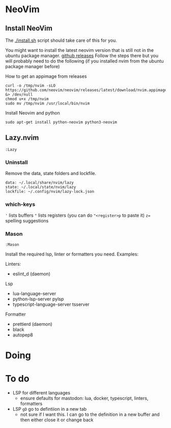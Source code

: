 # NeoVim

## Install NeoVim

The [./install.sh](./install.sh) script should take care of this for you.

You might want to install the latest neovim version that is still not in the ubuntu package manager. [github releases](https://github.com/neovim/neovim/releases/)
Follow the steps there but you will probably need to do the following (if you installed nvim from the ubuntu package manager before)

How to get an appimage from releases

```console
curl -o /tmp/nvim -sLO https://github.com/neovim/neovim/releases/latest/download/nvim.appimage &> /dev/null
chmod u+x /tmp/nvim
sudo mv /tmp/nvim /usr/local/bin/nvim
```

Install Neovim and python

```console
sudo apt-get install python-neovim python3-neovim
```

## Lazy.nvim

`:Lazy`

### Uninstall

Remove the data, state folders and lockfile.

```
data: ~/.local/share/nvim/lazy
state: ~/.local/state/nvim/lazy
lockfile: ~/.config/nvim/lazy-lock.json
```

### which-keys

`'` lists buffers
`"` lists registers (you can do `"<register>p` to paste it)
`z=` spelling suggestions

### Mason

`:Mason`

Install the required lsp, linter or formatters you need. Examples:

Linters:
- eslint_d (daemon)

Lsp
- lua-language-server
- python-lsp-server pylsp
- typescript-language-server tsserver

Formatter
- prettierd (daemon)
- black
- autopep8

# Doing

# To do
- LSP for different languages
  - ensure defaults for mastodon: lua, docker, typescript, linters, formatters
- LSP `gD` go to defintiion in a new tab
  - not sure if I want this. I can go to the definition in a new buffer and then either close it or change back
